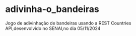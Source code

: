 # adivinha-o_bandeiras
Jogo de adivinhação de bandeiras usando a REST Countries API,desenvolvido no SENAI,no dia 05/11/2024

